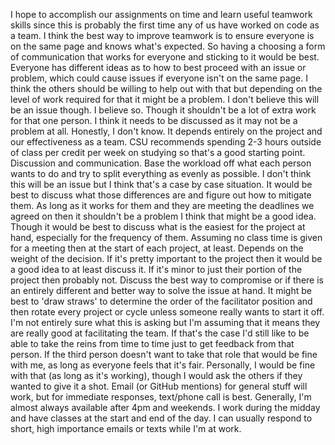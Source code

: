 I hope to accomplish our assignments on time and learn useful teamwork skills since this is probably the first time any of us have worked on code as a team.
I think the best way to improve teamwork is to ensure everyone is on the same page and knows what's expected. So having a choosing a form of communication that works for everyone and sticking to it would be best.
Everyone has different ideas as to how to best proceed with an issue or problem, which could cause issues if everyone isn't on the same page.
I think the others should be willing to help out with that but depending on the level of work required for that it might be a problem. I don't believe this will be an issue though.
I believe so. Though it shouldn't be a lot of extra work for that one person. I think it needs to be discussed as it may not be a problem at all.
Honestly, I don't know. It depends entirely on the project and our effectiveness as a team. CSU recommends spending 2-3 hours outside of class per credit per week on studying so that's a good starting point.
Discussion and communication. Base the workload off what each person wants to do and try to split everything as evenly as possible.
I don't think this will be an issue but I think that's a case by case situation.
It would be best to discuss what those differences are and figure out how to mitigate them.
As long as it works for them and they are meeting the deadlines we agreed on then it shouldn't be a problem
I think that might be a good idea. Though it would be best to discuss what is the easiest for the project at hand, especially for the frequency of them.
Assuming no class time is given for a meeting then at the start of each project, at least.
Depends on the weight of the decision. If it's pretty important to the project then it would be a good idea to at least discuss it. If it's minor to just their portion of the project then probably not.
Discuss the best way to compromise or if there is an entirely different and better way to solve the issue at hand.
It might be best to 'draw straws' to determine the order of the facilitator position and then rotate every project or cycle unless someone really wants to start it off.
I'm not entirely sure what this is asking but I'm assuming that it means they are really good at facilitating the team. If that's the case I'd still like to be able to take the reins from time to time just to get feedback from that person. If the third person doesn't want to take that role that would be fine with me, as long as everyone feels that it's fair.
Personally, I would be fine with that (as long as it's working), though I would ask the others if they wanted to give it a shot.
Email (or GitHub mentions) for general stuff will work, but for immediate responses, text/phone call is best. Generally, I'm almost always available after 4pm and weekends. I work during the midday and have classes at the start and end of the day. I can usually respond to short, high importance emails or texts while I'm at work.
